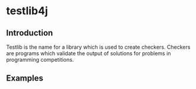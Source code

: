 # testlib4j

## Introduction

Testlib is the name for a library which is used to create checkers.
Checkers are programs which validate the output of solutions for problems in programming competitions.

## Examples

